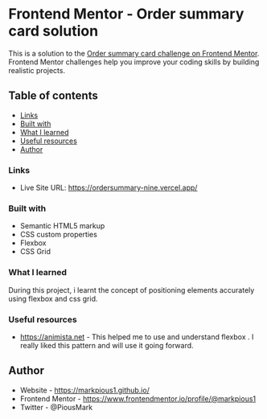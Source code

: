 # Frontend Mentor - Order summary card solution

This is a solution to the [Order summary card challenge on Frontend Mentor](https://www.frontendmentor.io/challenges/order-summary-component-QlPmajDUj). Frontend Mentor challenges help you improve your coding skills by building realistic projects.

## Table of contents

- [Links](#links)
- [Built with](#built-with)
- [What I learned](#what-i-learned)
- [Useful resources](#useful-resources)
- [Author](#author)

### Links


- Live Site URL: https://ordersummary-nine.vercel.app/

### Built with

- Semantic HTML5 markup
- CSS custom properties
- Flexbox
- CSS Grid

### What I learned

During this project, i learnt the concept of positioning elements accurately using flexbox and css grid.

### Useful resources

- https://animista.net - This helped me to use and understand flexbox . I really liked this pattern and will use it going forward.

## Author

- Website - https://markpious1.github.io/
- Frontend Mentor - https://www.frontendmentor.io/profile/@markpious1
- Twitter - @PiousMark
